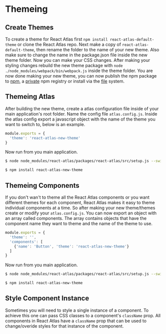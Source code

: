 
# Themeing

## Create Themes
To create a theme for React Atlas first `npm install react-atlas-default-theme` or clone the React Atlas repo. Next make a copy of `react-atlas-default-theme`, then rename the folder to the name of your new theme. Also make sure to change the name in the package.json file inside the new theme folder. Now you can make your CSS changes. After making your styling changes rebuild the new theme package with `node ./node_modules/webpack/bin/webpack.js` inside the theme folder. You are now done making your new theme, you can now publish the npm package to [npm](https://docs.npmjs.com/cli/publish), a [private](https://docs.npmjs.com/private-modules/intro) npm registry or install via the [file](http://stackoverflow.com/questions/15806241/how-to-specify-local-modules-as-npm-package-dependencies) system.

## Themeing Atlas
  After building the new theme, create a atlas configuration file inside of your main application's root folder. Name the config file `atlas.config.js`. Inside the atlas config export a javascript object with the name of the theme you want to switch to, below is an example.

  ```javascript
  module.exports = {
    'theme': 'react-atlas-new-theme'
  }
  ```
  Now run from you main application.
  ```bash
  $ node node_modules/react-atlas/packages/react-atlas/src/setup.js --switch

  $ npm install react-atlas-new-theme
  ```
## Themeing Components
If you don't wan't to theme all the React Atlas components or you want different themes for each component, React Atlas makes it easy to theme
individual components at a time. So after making your new theme/themes create or modify your `atlas.config.js`. You can now export an object with an array called components. The array contains objects that have the component name they want to theme and the name of the theme to use.
```javascript
module.exports = {
  'theme': '',
  'components': [
    {'name': 'Button', 'theme': 'react-atlas-new-theme'}
  ]
}
```
Now run from you main application.
```bash
$ node node_modules/react-atlas/packages/react-atlas/src/setup.js --switch

$ npm install react-atlas-new-theme
```

## Style Component Instance
Sometimes you will need to style a single instance of a component. To achieve this one can pass CSS classes to a component's `className` prop. All components in React Atlas have a `className` prop that can be used to change/overide styles for that instance of the component.

